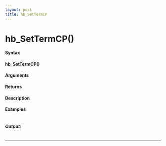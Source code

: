 ```yaml
---
layout: post
title: hb_SetTermCP
---
```


# hb_SetTermCP()


#### Syntax

#### hb_SetTermCP()

#### Arguments

#### Returns

#### Description

#### Examples

```

```

##### Output:

```

```

---